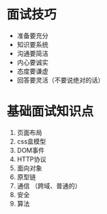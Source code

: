 # 面试技巧

* 准备要充分
* 知识要系统
* 沟通要简洁
* 内心要诚实
* 态度要谦虚
* 回答要灵活（不要说绝对的话）

# 基础面试知识点

1. 页面布局
2. css盒模型
3. DOM事件
4. HTTP协议
5. 面向对象
6. 原型链
7. 通信 （跨域、普通的）
8. 安全
9. 算法